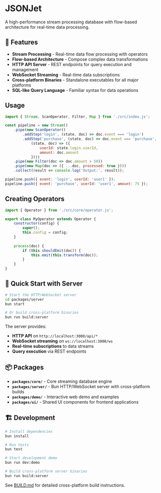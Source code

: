 # JSONJet

A high-performance stream processing database with flow-based architecture for real-time data processing.

## 🌟 Features

- **Stream Processing** - Real-time data flow processing with operators
- **Flow-based Architecture** - Compose complex data transformations
- **HTTP API Server** - REST endpoints for query execution and management  
- **WebSocket Streaming** - Real-time data subscriptions
- **Cross-platform Binaries** - Standalone executables for all major platforms
- **SQL-like Query Language** - Familiar syntax for data operations

## Usage

```javascript
import { Stream, ScanOperator, Filter, Map } from './src/index.js';

const pipeline = new Stream()
    .pipe(new ScanOperator()
        .addStep('login', (state, doc) => doc.event === 'login')
        .addStep('purchase', (state, doc) => doc.event === 'purchase',
            (state, doc) => ({ 
                userId: state.login.userId,
                amount: doc.amount 
            })))
    .pipe(new Filter(doc => doc.amount > 50))
    .pipe(new Map(doc => ({ ...doc, processed: true })))
    .collect(result => console.log('Output:', result));

pipeline.push({ event: 'login', userId: 'user1' });
pipeline.push({ event: 'purchase', userId: 'user1', amount: 75 });
```

## Creating Operators

```javascript
import { Operator } from './src/core/operator.js';

export class MyOperator extends Operator {
    constructor(config) {
        super();
        this.config = config;
    }
    
    process(doc) {
        if (this.shouldEmit(doc)) {
            this.emit(this.transform(doc));
        }
    }
}
```

## 🚀 Quick Start with Server

```bash
# Start the HTTP/WebSocket server
cd packages/server
bun start

# Or build cross-platform binaries
bun run build:server
```

The server provides:
- **HTTP API** on `http://localhost:3000/api/*`
- **WebSocket streaming** on `ws://localhost:3000/ws`
- **Real-time subscriptions** to data streams
- **Query execution** via REST endpoints

## 📦 Packages

- **`packages/core/`** - Core streaming database engine  
- **`packages/server/`** - Bun HTTP/WebSocket server with cross-platform builds
- **`packages/demo/`** - Interactive web demo and examples
- **`packages/ui/`** - Shared UI components for frontend applications

## 🏗️ Development

```bash
# Install dependencies
bun install

# Run tests  
bun test

# Start development demo
bun run dev:demo

# Build cross-platform server binaries
bun run build:server
```

See [BUILD.md](./BUILD.md) for detailed cross-platform build instructions.
